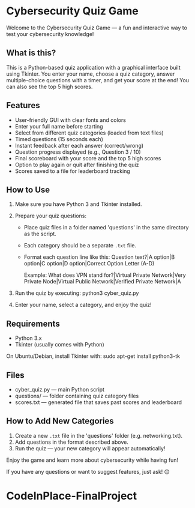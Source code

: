 Cybersecurity Quiz Game
=======================

Welcome to the Cybersecurity Quiz Game — a fun and interactive way to test your cybersecurity knowledge!

What is this?
-------------
This is a Python-based quiz application with a graphical interface built using Tkinter.
You enter your name, choose a quiz category, answer multiple-choice questions with a timer, and get your score at the end!
You can also see the top 5 high scores.

Features
--------
- User-friendly GUI with clear fonts and colors
- Enter your full name before starting
- Select from different quiz categories (loaded from text files)
- Timed questions (15 seconds each)
- Instant feedback after each answer (correct/wrong)
- Question progress displayed (e.g., Question 3 / 10)
- Final scoreboard with your score and the top 5 high scores
- Option to play again or quit after finishing the quiz
- Scores saved to a file for leaderboard tracking

How to Use
----------
1. Make sure you have Python 3 and Tkinter installed.

2. Prepare your quiz questions:
   - Place quiz files in a folder named 'questions' in the same directory as the script.
   - Each category should be a separate `.txt` file.
   - Format each question line like this:
     Question text?|A option|B option|C option|D option|Correct Option Letter (A-D)

     Example:
     What does VPN stand for?|Virtual Private Network|Very Private Node|Virtual Public Network|Verified Private Network|A

3. Run the quiz by executing:
   python3 cyber_quiz.py

4. Enter your name, select a category, and enjoy the quiz!

Requirements
------------
- Python 3.x
- Tkinter (usually comes with Python)

On Ubuntu/Debian, install Tkinter with:
sudo apt-get install python3-tk

Files
-----
- cyber_quiz.py — main Python script
- questions/ — folder containing quiz category files
- scores.txt — generated file that saves past scores and leaderboard

How to Add New Categories
-------------------------
1. Create a new `.txt` file in the 'questions' folder (e.g. networking.txt).
2. Add questions in the format described above.
3. Run the quiz — your new category will appear automatically!

Enjoy the game and learn more about cybersecurity while having fun!

If you have any questions or want to suggest features, just ask! 😊
# CodeInPlace-FinalProject
